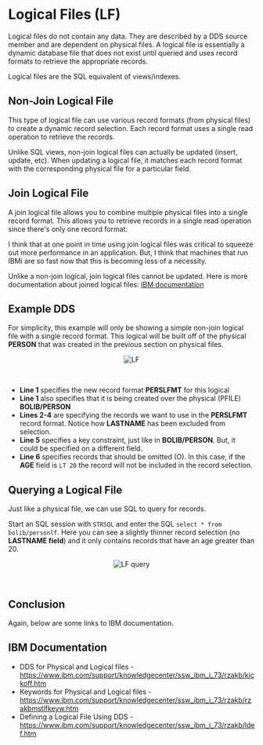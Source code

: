 # Logical Files (LF)


Logical files do not contain any data. They are described by a DDS source member and are dependent on physical files.
A logical file is essentially a dynamic database file that does not exist until queried and uses record formats to retrieve the appropriate records.

Logical files are the SQL equivalent of views/indexes.



## Non-Join Logical File
This type of logical file can use various record formats (from physical files) to create a dynamic record selection.
Each record format uses a single read operation to retrieve the records.

Unlike SQL views, non-join logical files can actually be updated (insert, update, etc).
When updating a logical file, it matches each record format with the corresponding physical file for a particular field.


## Join Logical File
A join logical file allows you to combine multiple physical files into a single record format.
This allows you to retrieve records in a single read operation since there's only one record format.

I think that at one point in time using join logical files was critical to squeeze out more performance in an application.
But, I think that machines that run IBMi are so fast now that this is becoming less of a necessity.


Unlike a non-join logical, join logical files cannot be updated.
Here is more documentation about joined logical files: [IBM documentation](https://www.ibm.com/support/knowledgecenter/ssw_ibm_i_73/dbp/rbafox2phyf.htm)


## Example DDS
For simplicity, this example will only be showing a simple non-join logical file with a single record format.
This logical will be built off of the physical **PERSON** that was created in the previous section on physical files.

<figure align="center">
  <img src="./core/dds/_assets/lf-01.png" alt="LF"/>
</figure>
<br>

* **Line 1** specifies the new record format **PERSLFMT** for this logical
* **Line 1** also specifies that it is being created over the physical (PFILE) **BOLIB/PERSON**
* **Lines 2-4** are specifying the records we want to use in the **PERSLFMT** record format. Notice how **LASTNAME** has been excluded from selection.
* **Line 5** specifies a key constraint, just like in **BOLIB/PERSON**. But, it could be specified on a different field.
* **Line 6** specifies records that should be omitted (O). In this case, if the **AGE** field is ```LT 20``` the record will not be included in the record selection.



## Querying a Logical File
Just like a physical file, we can use SQL to query for records.

Start an SQL session with ```STRSQL``` and enter the SQL ```select * from bolib/personlf```.
Here you can see a slightly thinner record selection (no **LASTNAME field**) and it only contains records that have an age greater than 20.


<figure align="center">
  <img src="./core/dds/_assets/lf-02.png" alt="LF query"/>
</figure>
<br>



## Conclusion
Again, below are some links to IBM documentation.


## IBM Documentation
* DDS for Physical and Logical files - https://www.ibm.com/support/knowledgecenter/ssw_ibm_i_73/rzakb/kickoff.htm
* Keywords for Physical and Logical files - https://www.ibm.com/support/knowledgecenter/ssw_ibm_i_73/rzakb/rzakbmstlfkeyw.htm
* Defining a Logical File Using DDS - https://www.ibm.com/support/knowledgecenter/ssw_ibm_i_73/rzakb/ldef.htm

